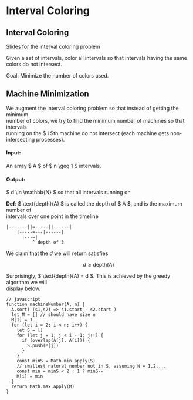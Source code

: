 # Interval Coloring

## Interval Coloring

[Slides](http://www.cs.toronto.edu/~denisp/csc373/docs/borodin-interval-coloring.pdf) for the interval coloring problem

Given a set of intervals, color all intervals so that intervals having the same colors do not intersect.

Goal: Minimize the number of colors used.

## Machine Minimization

We augment the interval coloring problem so that instead of getting the minimum  
number of colors, we try to find the minimum number of machines so that intervals  
running on the $ i $th machine do not intersect \(each machine gets non-intersecting processes\).

#### Input:

An array $ A $ of $ n \geq 1 $ intervals.

#### Output:

$ d \in \mathbb{N} $ so that all intervals running on

**Def**: $ \text{depth}(A) $ is called the depth of $ A $, and is the maximum number of  
intervals over one point in the timeline

```
|-------||=-----||------|
    |-----=---|------|
      |---=|
          ^ depth of 3
```

We claim that the $d$ we will return satisfies


$$
d \geq \text{depth}(A)
$$


Surprisingly, $ \text{depth}(A) = d $. This is achieved by the greedy algorithm we will  
display below.



```
// javascript
function machineNumber(A, n) {
  A.sort( (s1,s2) => s1.start - s2.start )
  let M = [] // should have size n
  M[1] = 1
  for (let i = 2; i < n; i++) {
    let S = []
    for (let j = 1; j < i - 1; j++) {
      if (overlap(A[j], A[i])) {
        S.push(M[j])
      }
    }
    const minS = Math.min.apply(S)
    // smallest natural number not in S, assuming N = 1,2,...
    const min = minS < 2 : 1 ? minS--
    M[i] = min
  }
  return Math.max.apply(M)
}
```



